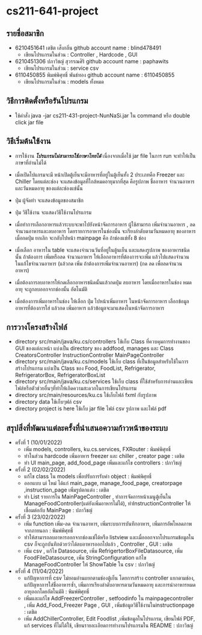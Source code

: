 # cs211-641-project

## รายชื่อสมาชิก

- 6210451641 เตชิต เส็งกลิ่น github account name : blind478491
  - เขียนโปรแกรมในส่วน : Controller , Hardcode , GUI
- 6210451306 ปภาวิชญ์ สุวรรณศิริ github account name : paphawits
  - เขียนโปรแกรมในส่วน : service csv
- 6110450855 พิมพ์พิศุทธิ์ พันธ์ทอง github account name : 6110450855
  - เขียนโปรแกรมในส่วน : models ทั้งหมด

## วิธีการติดตั้งหรือรันโปรแกรม
- ใช้คำสั่ง java -jar cs211-431-project-NunNaSi.jar ใน command หรือ double click jar file

## วิธีเริ่มต้นใช้งาน
  - การใช้งาน ***โปรแกรมไม่สามารถใช้ภาษาไทยได้*** เนื่องจากเมื่อใช้ jar file ในการ run จะทำให้เป็นภาษาที่อ่านไม่ได้
  - เมื่อเปิดโปแกรมจะมี หน้าเปิดตู้เย็นจะมีอาหารที่อยู่ในตู้เย็นทั้ง 2 ประเภทคือ Freezer
    และ Chiller โดยแต่ละช่อง จะแสดงข้อมูลที่ใกล้หมดอายุมากที่สุด คือรูปภาพ ชื่ออาหาร จำนวนอาหาร และวันหมดอายุ ของแต่ละช่องแช่นั้น
  - ปุ่ม ผู้จัดทำ จะแสดงข้อมูลของสมาชิก 
  - ปุ่ม วิธีใช้งาน จะแสดงวิธีใช้งานโปรแกรม
    
  - เมื่อทำการเลือกอาหารแล้วระบบจะพาไปยังหน้าจัดการอาหาร ผู้ใช้สามารถ เพิ่มจำนวนอาหาร , ลดจำนวนอาหารและลบอาหาร
    โดยรายการอาหารในช่องนั้น จะเรียงลำดับตามวันหมดอายุ ของอาหาร เมื่อกดปุ่ม ยกเลิก จะกลับไปหน้า mainpage คือ ถ้าช่องแช่ทั้ง 8 ช่อง
    
  - เมื่อเลือก อาหารใน table จะแสดงจำนวนวันที่อยู่ในตู้นเย็น และแสดงรูปภาพ ของอาหารชนิดนั้น
    ถ้าต้องการ เพิ่มหรือลด จำนวนอาหาร ให้เลือกอาหารที่ต้องการจะเพิ่ม แล้วไปแสดงจำนวน ในแก้ไขจำนวนอาหาร (แล้วกด เพิ่ม ถ้าต้องการเพิ่มจำนวนอาหาร) (กด ลด เพื่อลดจำนวนอาหาร)
  - เมื่อต้องการลบอาหารให้กดเลือกอาหารชนิดนั้นแล้วกดปุ่ม ลบอาหาร
    โดยเมื่ออาหารในช่อง หมดอายุ จะถูกลบออกจากช่องนั้น อัตโนมัติ
    
  - เมื่อต้องการเพิ่มอาหารในช่อง ให้เลือก ปุ่ม ไปหน้าเพิ่มอาหาร ในหน้าจัดการอาหาร
    เลือกข้อมูลอาหารที่ต้องการใส่ แล้วกด เพิ่มอาหาร แล้วข้อมูลจะมาแสดงในหน้าจัดการอาหาร

    
## การวางโครงสร้างไฟล์
- directory src/main/java/ku.cs/controllers ใช้เก็บ Class ที่ควบคุมการทำงานของ GUI ของแต่ละหน้า แบ่งเป็น directory ของ addfood, manages และ Class CreatorsController InstructionController MainPageController
- directory src/main/java/ku.cs/models ใช้เก็บ class ที่เป็นข้อมูลสำหรับใช้ในการสร้างโปรแกรม แบ่งเป็น Class ของ Food, FoodList, Refrigerator, RefrigeratorBox, RefrigeratorBoxList
- directory src/main/java/ku.cs/services ใช้เก็บ class ที่ใช้สำหรับการอ่านและเขียนไฟล์หรือตัวช่วยอื่นๆที่ทำให้เกิดความสะดวกในการเขียนโปรแกรม
- directory src/main/resources/ku.cs ใช้เก็บไฟล์ fxml กับรูปภาพ
- directory data ใช้เก็บๆฟล์ csv
- directory project is here ใช้เก็บ jar file ไฟล์ csv รูปภาพ และไฟล์ pdf 


## สรุปสิ่งที่พัฒนาแต่ละครั้งที่นำเสนอความก้าวหน้าของระบบ

- ครั้งที่ 1 (10/01/2022)
  - เพิ่ม models, controllers, ku.cs.services, FXRouter : พิมพ์พิศุทธิ์
  - ทำในส่วน hardcode เพิ่มอาหาร freezer และ chiller , creator page : เตชิต
  - ทำ UI main_page, add_food_page เพิ่มและแก้ไข controllers : ปภาวิชญ์
- ครั้งที่ 2 (02/02/2022)
  - แก้ไข class ใน models เพื่อปรับการรับค่า object : พิมพ์พิศุทธิ์
  - ออกแบบ ui ใหม่ ได้แก่ main_page, manage_food_page, creatorpage ,instruction_page เพิ่มรูปตกแต่ง : เตชิต
  - ทำ List รายการใน MainPageController , ทำการจัดการหน้าเมนูตู้เย็นใน ManageFoodController(แต่ยังเพิ่มอาหารไม่ได้), ทำInstructionController ให้เชื่อมต่อกับ MainPage : ปภาวิชญ์
- ครั้งที่ 3 (23/02/2022)
  - เพิ่ม function เพิ่ม-ลด จำนวนอาหาร, เพิ่มระบบการบันทึกอาหาร, เพิ่มการอัพโหลดภาพจากภายนอก : พิมพ์พิศุทธิ์
  - ทำให้สามารถลบอาหารออกจากช่องแช่ได้หรือ listview และเมื่อออกจากโปรแกรมข้อมูลใน csv ก็จะถูกบันทึกด้วยว่าได้ลบอาหารออกไปแล้ว , Controller , GUI : เตชิต
  - เพิ่ม csv , แก้ไข Datasource, เพิ่ม RefrigertorBoxFileDatasource, เพิ่ม FoodFileDatasource, เพิ่ม StringConfiguration แก้ไข ManageFoodController ให้ ShowTable ใน csv : ปภาวิชญ์
- ครั้งที่ 4 (11/04/2022)
  - แก้ปัญหาการที่ csv ไม่ยอมอ่านแยกตามช่องตู้เย็น โดยการสร้าง controller แยกตามช่อง, แก้ปัญหาการใส่ชื่ออาหารซ้ำ, เพิ่มการเรียงลำดับอาหารตามวันหมดอายุ และการนำอาหารหมดอายุออกโดยอัตโนมัติ : พิมพ์พิศุทธิ์
  - เพิ่มและแก้ไข AddFreezerController , setfoodinfo ใน mainpagecontroller , เพิ่ม Add_Food_Freezer Page , GUI , เพิ่มข้อมูลวิธีใช้งานในinstructionpage : เตชิต
  - เพิ่ม AddChillerController, Edit Foodlist ,เพิ่มข้อมูลในโปรแกรม, เขียนไฟล์ PDF, แก้ services ที่ไม่ได้ใช้, เขียนรายละเอียดการทำงานโปรแกรมใน README  : ปภาวิชญ์
